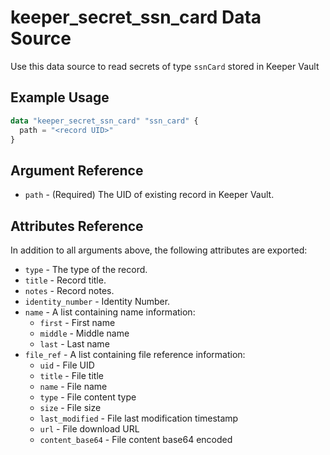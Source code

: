 # keeper_secret_ssn_card Data Source

Use this data source to read secrets of type `ssnCard` stored in Keeper Vault

## Example Usage

```terraform
data "keeper_secret_ssn_card" "ssn_card" {
  path = "<record UID>"
}
```

## Argument Reference

* `path` - (Required) The UID of existing record in Keeper Vault.

## Attributes Reference

In addition to all arguments above, the following attributes are exported:

* `type` - The type of the record.
* `title` - Record title.
* `notes` - Record notes.
* `identity_number` - Identity Number.
* `name` - A list containing name information:
  - `first` - First name
  - `middle` - Middle name
  - `last` - Last name
* `file_ref` - A list containing file reference information:
  - `uid` - File UID
  - `title` - File title
  - `name` - File name
  - `type` - File content type
  - `size` - File size
  - `last_modified` - File last modification timestamp
  - `url` - File download URL
  - `content_base64` - File content base64 encoded
